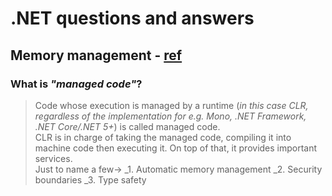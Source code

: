 # .NET questions and answers

## Memory management - [ref](https://docs.microsoft.com/en-us/dotnet/standard/managed-code)
### What is _"managed code"_?
> Code whose execution is managed by a runtime (_in this case CLR, regardless of the implementation for e.g. Mono, .NET Framework, .NET Core/.NET 5+_) is called managed code.<br/>
> CLR is in charge of taking the managed code, compiling it into machine code then executing it. On top of that, it provides important services.<br/>
> Just to name a few&#8594;
>   _1. Automatic memory management
>   _2. Security boundaries
>   _3. Type safety
